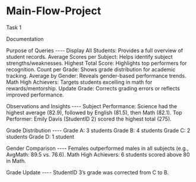 # Main-Flow-Project
Task 1

Documentation

Purpose of Queries ----
Display All Students: Provides a full overview of student records.
Average Scores per Subject: Helps identify subject strengths/weaknesses.
Highest Total Score: Highlights top performers for recognition.
Count per Grade: Shows grade distribution for academic tracking.
Average by Gender: Reveals gender-based performance trends.
Math High Achievers: Targets students excelling in math for rewards/mentorship.
Update Grade: Corrects grading errors or reflects improved performance.

Observations and Insights ----
Subject Performance: Science had the highest average (82.9), followed by English (81.5), then Math (82.1).
Top Performer: Emily Davis (StudentID 2) scored the highest total (275).


Grade Distribution ----
Grade A: 3 students
Grade B: 4 students
Grade C: 2 students
Grade D: 1 student


Gender Comparison ----
Females outperformed males in all subjects (e.g., AvgMath: 89.5 vs. 76.6).
Math High Achievers: 6 students scored above 80 in Math.

Grade Update ----
StudentID 3’s grade was corrected from C to B.
